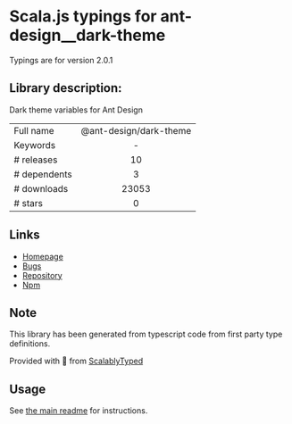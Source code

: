 
# Scala.js typings for ant-design__dark-theme

Typings are for version 2.0.1

## Library description:
Dark theme variables for Ant Design

|                    |                 |
| ------------------ | :-------------: |
| Full name          | @ant-design/dark-theme |
| Keywords           | - |
| # releases         | 10 |
| # dependents       | 3 |
| # downloads        | 23053 |
| # stars            | 0 |

## Links
- [Homepage](https://github.com/ant-design/ant-design-dark-theme)
- [Bugs](https://github.com/ant-design/ant-design-dark-theme/issues)
- [Repository](https://github.com/ant-design/ant-design-dark-theme)
- [Npm](https://www.npmjs.com/package/%40ant-design%2Fdark-theme)
    


## Note
This library has been generated from typescript code from first party type definitions.

Provided with :purple_heart: from [ScalablyTyped](https://github.com/oyvindberg/ScalablyTyped)

## Usage
See [the main readme](../../readme.md) for instructions.


